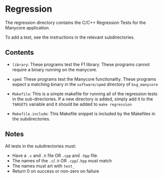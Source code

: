 # Regression

The regression directory contains the C/C++ Regression Tests for the Manycore
application. 

To add a test, see the instructions in the relevant subdirectories.

## Contents

   - `library`: These programs test the F1 library. These programs cannot
     require a binary running on the manycore.

   - `spmd`: These programs test the Manycore functionality. These programs
     expect a matching binary in the `software/spmd` directory of
     `bsg_manycore`

   - `Makefile`: This is a simple makefile for running all of the regression tests
     in the sub-directories. If a new directory is added, simply add it to the
     `TARGETS` variable and it should be added to `make regression`

   - `Makefile.include`: This Makefile snippet is included by the Makefiles in the
     subdirectories.

## Notes

All tests in the subdirectories must:

   - Have a `.c` and `.h` file OR `.cpp` and `.hpp` file. 
   - The names of the `.c`/`.h` OR `.cpp`/`.hpp` must match
   - The names must art with `test_`
   - Return 0 on success or non-zero on failure
